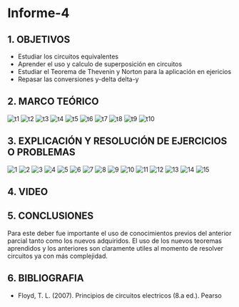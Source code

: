 # Informe-4
## 1. OBJETIVOS

- Estudiar los circuitos equivalentes
- Aprender el uso y calculo de superposición en circuitos
- Estudiar el Teorema de Thevenin y Norton para la aplicación en ejericios
- Repasar las conversiones y-delta delta-y

## 2. MARCO TEÓRICO

![t1](https://user-images.githubusercontent.com/116811469/208314924-e0f0f1b8-5a63-4a71-b3d7-78eae63b8bba.png)
![t2](https://user-images.githubusercontent.com/116811469/208314926-ecc477de-a079-4232-8794-3ef77507f0ed.png)
![t3](https://user-images.githubusercontent.com/116811469/208314928-569789f1-3e24-492a-a696-e2d21b4b04be.png)
![t4](https://user-images.githubusercontent.com/116811469/208314930-767bc9c0-2548-4979-a4c7-3b4ecd225954.png)
![t5](https://user-images.githubusercontent.com/116811469/208314931-4fd9f17d-889e-4e44-a4b9-9b1807bc34a7.png)
![t6](https://user-images.githubusercontent.com/116811469/208314932-abddd599-d2fc-4300-a835-242e1c491e79.png)
![t7](https://user-images.githubusercontent.com/116811469/208314933-29067895-f445-4088-bb55-c513cc743410.png)
![t8](https://user-images.githubusercontent.com/116811469/208314934-ff9f4ede-d6bc-450f-a1ff-cd87380de514.png)
![t9](https://user-images.githubusercontent.com/116811469/208314935-a18bff91-d52f-4e52-84cf-7ff7cd478961.png)
![t10](https://user-images.githubusercontent.com/116811469/208314936-4e67206f-b105-4120-a4d3-f9abcde53498.png)

## 3. EXPLICACIÓN Y RESOLUCIÓN DE EJERCICIOS O PROBLEMAS

![1](https://user-images.githubusercontent.com/116811469/208314971-50601f87-430f-411f-8122-4e5dec485217.png)
![2](https://user-images.githubusercontent.com/116811469/208314972-e8ccacd8-e413-4697-8ace-ddcc0b7565fe.png)
![3](https://user-images.githubusercontent.com/116811469/208314953-406268d5-4a3d-44a7-8ec2-fe2bd5e8a55a.png)
![4](https://user-images.githubusercontent.com/116811469/208314954-4ce79e1e-8a44-4cd7-87bd-e83082beeb23.png)
![5](https://user-images.githubusercontent.com/116811469/208314957-575f56f3-09a3-4687-b7b9-d5fa6e8d7d9d.png)
![6](https://user-images.githubusercontent.com/116811469/208314959-231739c6-c6db-4eb4-bf8a-9ac8244371a0.png)
![7](https://user-images.githubusercontent.com/116811469/208314960-0f6b7af3-92ed-47de-af3a-c0a3f5f04eae.png)
![8](https://user-images.githubusercontent.com/116811469/208314961-8439f071-1654-420e-b0b2-7b20b70fb7b9.png)
![9](https://user-images.githubusercontent.com/116811469/208314964-a81642d8-52e9-4406-ba94-3837b7b0052a.png)
![10](https://user-images.githubusercontent.com/116811469/208314965-f222772d-3d06-4597-a9cc-3c3e7d089f40.png)
![11](https://user-images.githubusercontent.com/116811469/208314966-cfd2e05b-bdd2-41c5-a45f-b0c612a92ab3.png)
![12](https://user-images.githubusercontent.com/116811469/208314967-2720e5af-cf75-4c41-9943-157d662cda6f.png)
![13](https://user-images.githubusercontent.com/116811469/208314968-a43dc1d5-f09d-4d8d-baba-ad115eed1b1b.png)
![14](https://user-images.githubusercontent.com/116811469/208314969-6f9f2d1d-81c8-46d0-bbc5-6f22fc7611c2.png)
![15](https://user-images.githubusercontent.com/116811469/208314970-06d06f4a-8070-404d-a13b-843973cfd8af.png)

## 4. VIDEO

## 5. CONCLUSIONES

Para este deber fue importante el uso de conocimientos previos del anterior parcial tanto como los nuevos adquiridos. El uso de los nuevos teoremas aprendidos y los anteriores son claramente utiles al momento de resolver circuitos ya con más complejidad.

## 6. BIBLIOGRAFIA

- Floyd, T. L. (2007). Principios de circuitos electricos (8.a ed.). Pearso
